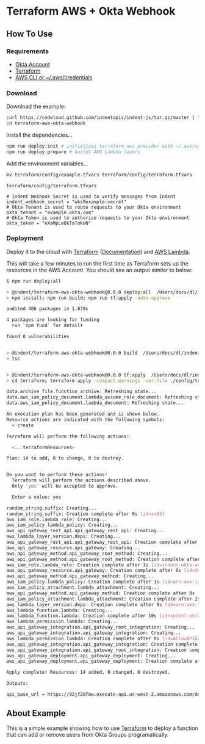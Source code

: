 # Terraform AWS + Okta Webhook

## How To Use

### Requirements

- [Okta Account](https://okta.com)
- [Terraform](https://terraform.io)
- [AWS CLI or ~/.aws/credentials](https://docs.aws.amazon.com/cli/latest/userguide/cli-configure-quickstart.html)

### Download

Download the example:

```bash
curl https://codeload.github.com/indentapis/indent-js/tar.gz/master | tar -xz --strip=2 indent-js-master/examples/terraform-aws-okta-webhook
cd terraform-aws-okta-webhook
```

Install the dependencies...

```bash
npm run deploy:init # initializes terraform aws provider with ~/.aws/config
npm run deploy:prepare # builds AWS Lambda layers
```

Add the environment variables...

```bash
mv terraform/config/example.tfvars terraform/config/terraform.tfvars
```

`terraform/config/terraform.tfvars`

```hcl
# Indent Webhook Secret is used to verify messages from Indent
indent_webhook_secret = "wks0example-secret"
# Okta Tenant is used to route requests to your Okta environment
okta_tenant = "example.okta.com"
# Okta Token is used to authorize requests to your Okta environment
okta_token = "eXaMpLeOkTaToKeN"
```

### Deployment

Deploy it to the cloud with [Terraform](https://terraform.io) ([Documentation](https://terraform.io/docs/)) and [AWS Lambda](https://aws.amazon.com/lambda/).

This will take a few minutes to run the first time as Terraform sets up the resources in the AWS Account. You should see an output similar to below:

```bash
$ npm run deploy:all

> @indent/terraform-aws-okta-webhook@0.0.0 deploy:all  /Users/docs/dl/indent-js/examples/terraform-aws-okta-webhook
> npm install; npm run build; npm run tf:apply -auto-approve

audited 406 packages in 1.878s

4 packages are looking for funding
  run `npm fund` for details

found 0 vulnerabilities


> @indent/terraform-aws-okta-webhook@0.0.0 build  /Users/docs/dl/indent-js/examples/terraform-aws-okta-webhook
> tsc


> @indent/terraform-aws-okta-webhook@0.0.0 tf:apply  /Users/docs/dl/indent-js/examples/terraform-aws-okta-webhook
> cd terraform; terraform apply -compact-warnings -var-file ./config/terraform.tfvars

data.archive_file.function_archive: Refreshing state...
data.aws_iam_policy_document.lambda_assume_role_document: Refreshing state...
data.aws_iam_policy_document.lambda_document: Refreshing state...

An execution plan has been generated and is shown below.
Resource actions are indicated with the following symbols:
  + create

Terraform will perform the following actions:

  <...terraformResources>

Plan: 14 to add, 0 to change, 0 to destroy.


Do you want to perform these actions?
  Terraform will perform the actions described above.
  Only 'yes' will be accepted to approve.

  Enter a value: yes

random_string.suffix: Creating...
random_string.suffix: Creation complete after 0s [id=sm85]
aws_iam_role.lambda_role: Creating...
aws_iam_policy.lambda_policy: Creating...
aws_api_gateway_rest_api.api_gateway_rest_api: Creating...
aws_lambda_layer_version.deps: Creating...
aws_api_gateway_rest_api.api_gateway_rest_api: Creation complete after 1s [id=92jf20fmw]
aws_api_gateway_resource.api_gateway: Creating...
aws_api_gateway_method.api_gateway_root_method: Creating...
aws_api_gateway_method.api_gateway_root_method: Creation complete after 0s [id=agm-92jf20fmw-gldokcr667-ANY]
aws_iam_role.lambda_role: Creation complete after 1s [id=indent-okta-webhook-sm85-role]
aws_api_gateway_resource.api_gateway: Creation complete after 0s [id=3rgb0h]
aws_api_gateway_method.api_gateway_method: Creating...
aws_iam_policy.lambda_policy: Creation complete after 1s [id=arn:aws:iam::283478849108:policy/terraform-20200701073232957200000001]
aws_iam_policy_attachment.lambda_attachment: Creating...
aws_api_gateway_method.api_gateway_method: Creation complete after 0s [id=agm-92jf20fmw-3rgb0h-ANY]
aws_iam_policy_attachment.lambda_attachment: Creation complete after 2s [id=indent-okta-webhook-sm85-attachment]
aws_lambda_layer_version.deps: Creation complete after 9s [id=arn:aws:lambda:us-west-2:283478849108:layer:dependency_layer:16]
aws_lambda_function.lambda: Creating...
aws_lambda_function.lambda: Creation complete after 10s [id=indent-okta-webhook-sm85]
aws_lambda_permission.lambda: Creating...
aws_api_gateway_integration.api_gateway_root_integration: Creating...
aws_api_gateway_integration.api_gateway_integration: Creating...
aws_lambda_permission.lambda: Creation complete after 0s [id=AllowAPIGatewayInvoke]
aws_api_gateway_integration.api_gateway_integration: Creation complete after 0s [id=agi-92jf20fmw-3rgb0h-ANY]
aws_api_gateway_integration.api_gateway_root_integration: Creation complete after 0s [id=agi-92jf20fmw-gldokcr667-ANY]
aws_api_gateway_deployment.api_gateway_deployment: Creating...
aws_api_gateway_deployment.api_gateway_deployment: Creation complete after 1s [id=dljg6b]

Apply complete! Resources: 14 added, 0 changed, 0 destroyed.

Outputs:

api_base_url = https://92jf20fmw.execute-api.us-west-2.amazonaws.com/dev
```

## About Example

This is a simple example showing how to use [Terraform](https://terraform.io) to deploy a function that can add or remove users from Okta Groups programatically.
